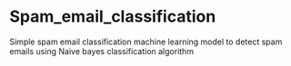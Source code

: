 # Spam_email_classification
Simple spam email classification machine learning model to detect spam emails using Naive bayes classification algorithm
